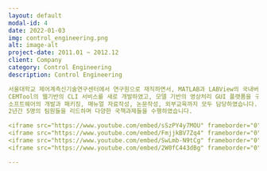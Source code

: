 ```yaml
---
layout: default
modal-id: 4
date: 2022-01-03
img: control_engineering.png
alt: image-alt
project-date: 2011.01 ~ 2012.12
client: Company
category: Control Engineering
description: Control Engineering

서울대학교 제어계측신기술연구센터에서 연구원으로 재직하면서, MATLAB과 LABView의 국내버전인 CEMTool과 SIMTool을 개발에 참여하였습니다.
CEMTool의 웹기반의 CLI 서비스를 새로 개발하였고, 모델 기반의 영상처리 GUI 플랫폼을 구축하고, Drone의 비행제어를 위한 교육용 툴박스를 제작하는 프로젝트를 직접 제안하고 진행하였습니다.
소프트웨어의 개발과 패키징, 매뉴얼 자료작성, 논문작성, 외부교육까지 모두 담당하였습니다.
2년간 5명의 팀원들을 리드하며 다양한 국책과제들을 수행하였습니다.

<iframe src="https://www.youtube.com/embed/sSzPY4y7MOU" frameborder="0" allowfullscreen></iframe><br><br>
<iframe src="https://www.youtube.com/embed/FmjjkBV7Zq4" frameborder="0" allowfullscreen></iframe><br><br>
<iframe src="https://www.youtube.com/embed/SwLmb-N9tCg" frameborder="0" allowfullscreen></iframe><br><br>
<iframe src="https://www.youtube.com/embed/2W0fC443dBg" frameborder="0" allowfullscreen></iframe><br><br>

---
```

